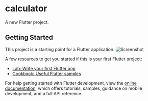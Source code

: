 # calculator

A new Flutter project.

## Getting Started

This project is a starting point for a Flutter application.
![Screenshot ](https://github.com/user-attachments/assets/a49077e7-c236-4d98-8edd-d30fcdd1a4c3)



A few resources to get you started if this is your first Flutter project:

- [Lab: Write your first Flutter app](https://docs.flutter.dev/get-started/codelab)
- [Cookbook: Useful Flutter samples](https://docs.flutter.dev/cookbook)

For help getting started with Flutter development, view the
[online documentation](https://docs.flutter.dev/), which offers tutorials,
samples, guidance on mobile development, and a full API reference.
